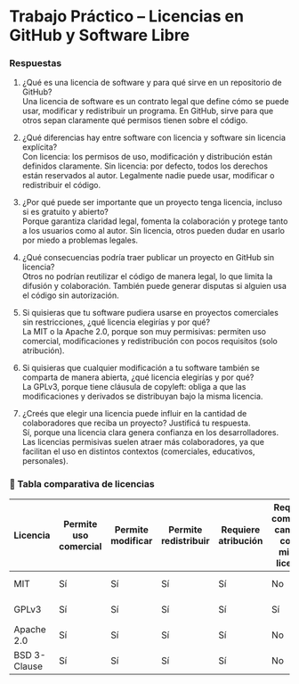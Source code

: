 # Trabajo Práctico – Licencias en GitHub y Software Libre
### Respuestas
1. ¿Qué es una licencia de software y para qué sirve en un repositorio de GitHub?  
Una licencia de software es un contrato legal que define cómo se puede usar, modificar y redistribuir un programa. En GitHub, sirve para que otros sepan claramente qué permisos tienen sobre el código.

3. ¿Qué diferencias hay entre software con licencia y software sin licencia explícita?  
Con licencia: los permisos de uso, modificación y distribución están definidos claramente.
Sin licencia: por defecto, todos los derechos están reservados al autor. Legalmente nadie puede usar, modificar o redistribuir el código.
4. ¿Por qué puede ser importante que un proyecto tenga licencia, incluso si es gratuito y abierto?  
Porque garantiza claridad legal, fomenta la colaboración y protege tanto a los usuarios como al autor. Sin licencia, otros pueden dudar en usarlo por miedo a problemas legales.

5. ¿Qué consecuencias podría traer publicar un proyecto en GitHub sin licencia?    
Otros no podrían reutilizar el código de manera legal, lo que limita la difusión y colaboración. También puede generar disputas si alguien usa el código sin autorización.

6. Si quisieras que tu software pudiera usarse en proyectos comerciales sin restricciones, ¿qué licencia elegirías y por qué?  
La MIT o la Apache 2.0, porque son muy permisivas: permiten uso comercial, modificaciones y redistribución con pocos requisitos (solo atribución).

7. Si quisieras que cualquier modificación a tu software también se comparta de manera abierta, ¿qué licencia elegirías y por qué?  
La GPLv3, porque tiene cláusula de copyleft: obliga a que las modificaciones y derivados se distribuyan bajo la misma licencia.

8. ¿Creés que elegir una licencia puede influir en la cantidad de colaboradores que reciba un proyecto? Justificá tu respuesta.  
Sí, porque una licencia clara genera confianza en los desarrolladores. Las licencias permisivas suelen atraer más colaboradores, ya que facilitan el uso en distintos contextos (comerciales, educativos, personales).

### 📄 Tabla comparativa de licencias

| Licencia       | Permite uso comercial | Permite modificar | Permite redistribuir | Requiere atribución | Requiere compartir cambios con la misma licencia | Ejemplo de uso         |
|----------------|------------------------|--------------------|------------------------|----------------------|--------------------------------------------------|-------------------------|
| MIT            | Sí                     | Sí                 | Sí                     | Sí                   | No                                               | React, jQuery           |
| GPLv3          | Sí                     | Sí                 | Sí                     | Sí                   | Sí                                               | Linux, WordPress        |
| Apache 2.0     | Sí                     | Sí                 | Sí                     | Sí                   | No                                               | Android, Kubernetes     |
| BSD 3-Clause   | Sí                     | Sí                 | Sí                     | Sí                   | No                                               | FreeBSD, OpenSSL        |
